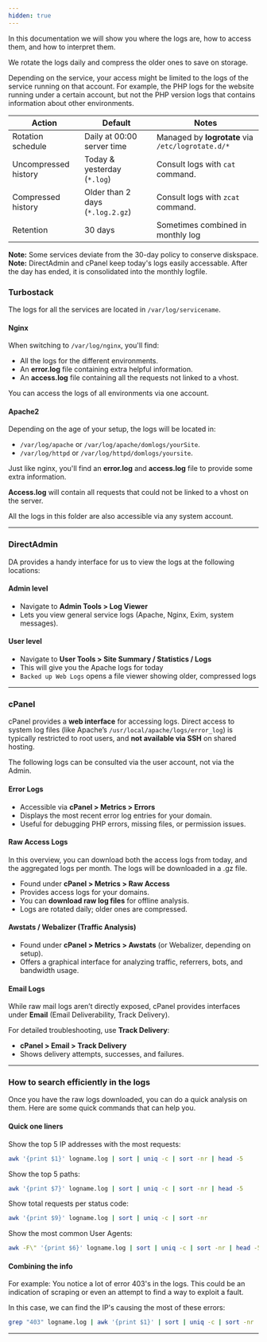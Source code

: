 ```yaml
---
hidden: true
---
```


In this documentation we will show you where the logs are, how to access them, and how to interpret them.

We rotate the logs daily and compress the older ones to save on storage.

Depending on the service, your access might be limited to the logs of the service running on that account. For example, the PHP logs for the website running under a certain account, but not the PHP version logs that contains information about other environments.

| Action               | Default                          | Notes                                             |
| -------------------- | -------------------------------- | ------------------------------------------------- |
| Rotation schedule    | Daily at 00:00 server time       | Managed by **logrotate** via `/etc/logrotate.d/*` |
| Uncompressed history | Today & yesterday (`*.log`)      | Consult logs with `cat` command.                  |
| Compressed history   | Older than 2 days (`*.log.2.gz`) | Consult logs with `zcat` command.                 |
| Retention            | 30 days                          | Sometimes combined in monthly log                 |

**Note:** Some services deviate from the 30-day policy to conserve diskspace.  
**Note:** DirectAdmin and cPanel keep today's logs easily accessable. After the day has ended, it is consolidated into the monthly logfile.

### Turbostack

The logs for all the services are located in `/var/log/servicename`.

#### Nginx
When switching to `/var/log/nginx`, you'll find:  

- All the logs for the different environments.  
- An **error.log** file containing extra helpful information.  
- An **access.log** file containing all the requests not linked to a vhost.  

You can access the logs of all environments via one account.

#### Apache2
Depending on the age of your setup, the logs will be located in:

- `/var/log/apache` or `/var/log/apache/domlogs/yourSite`.  
- `/var/log/httpd` or `/var/log/httpd/domlogs/yoursite`.  

Just like nginx, you'll find an **error.log** and **access.log** file to provide some extra information.  

**Access.log** will contain all requests that could not be linked to a vhost on the server.

All the logs in this folder are also accessible via any system account.

---
### DirectAdmin
DA provides a handy interface for us to view the logs at the following locations:

#### Admin level
- Navigate to **Admin Tools > Log Viewer**
- Lets you view general service logs (Apache, Nginx, Exim, system messages).
#### User level
- Navigate to **User Tools > Site Summary / Statistics / Logs**
- This will give you the Apache logs for today
- `Backed up Web Logs` opens a file viewer showing older, compressed logs

---
### cPanel

cPanel provides a **web interface** for accessing logs. Direct access to system log files (like Apache’s `/usr/local/apache/logs/error_log`) is typically restricted to root users, and **not available via SSH** on shared hosting.

The following logs can be consulted via the user account, not via the Admin.
#### Error Logs
- Accessible via **cPanel > Metrics > Errors**
- Displays the most recent error log entries for your domain.
- Useful for debugging PHP errors, missing files, or permission issues.
#### Raw Access Logs
In this overview, you can download both the access logs from today, and the aggregated logs per month. The logs will be downloaded in a .gz file.

- Found under **cPanel > Metrics > Raw Access**
- Provides access logs for your domains.
- You can **download raw log files** for offline analysis.
- Logs are rotated daily; older ones are compressed.

#### Awstats / Webalizer (Traffic Analysis)
- Found under **cPanel > Metrics > Awstats** (or Webalizer, depending on setup).
- Offers a graphical interface for analyzing traffic, referrers, bots, and bandwidth usage.
#### Email Logs
While raw mail logs aren’t directly exposed, cPanel provides interfaces under **Email** (Email Deliverability, Track Delivery).

For detailed troubleshooting, use **Track Delivery**:
- **cPanel > Email > Track Delivery**
- Shows delivery attempts, successes, and failures.

---
### How to search efficiently in the logs
Once you have the raw logs downloaded, you can do a quick analysis on them. Here are some quick commands that can help you.

#### Quick one liners

Show the top 5 IP addresses with the most requests:
```bash
awk '{print $1}' logname.log | sort | uniq -c | sort -nr | head -5
```

Show the top 5 paths:
```bash
awk '{print $7}' logname.log | sort | uniq -c | sort -nr | head -5
```

Show total requests per status code:
```bash
awk '{print $9}' logname.log | sort | uniq -c | sort -nr
```

Show the most common User Agents:
``` bash
awk -F\" '{print $6}' logname.log | sort | uniq -c | sort -nr | head -5
```

#### Combining the info
For example: You notice a lot of error 403's in the logs. This could be an indication of scraping or even an attempt to find a way to exploit a fault.

In this case, we can find the IP's causing the most of these errors:
```bash
grep "403" logname.log | awk '{print $1}' | sort | uniq -c | sort -nr | head -5
```
---
